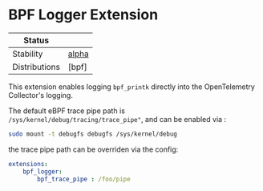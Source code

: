 # BPF Logger Extension


<!-- status autogenerated section -->
| Status        |           |
| ------------- |-----------|
| Stability     | [alpha]  |
| Distributions | [bpf] |

[alpha]: https://github.com/open-telemetry/opentelemetry-collector#alpha

This extension enables logging `bpf_printk` directly into the OpenTelemetry Collector's logging.

The default eBPF trace pipe path is `/sys/kernel/debug/tracing/trace_pipe"`, and can be enabled via : 
```bash
sudo mount -t debugfs debugfs /sys/kernel/debug
```

the trace pipe path can be overriden via the config:

```yaml
extensions:
    bpf_logger:
        bpf_trace_pipe : /foo/pipe
```